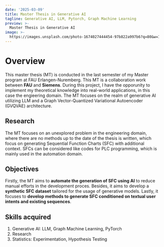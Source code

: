 ```yaml
---
date: '2025-03-09'
title: Master Thesis in Generative AI
tagline: Generative AI, LLM, Pytorch, Graph Machine Learning
preview: >-
  Master Thesis in Generative AI
image: >-
  https://images.unsplash.com/photo-1674027444454-97b822a997b6?q=80&w=1632&auto=format&fit=crop&ixlib=rb-4.0.3&ixid=M3wxMjA3fDB8MHxwaG90by1wYWdlfHx8fGVufDB8fHx8fA%3D%3D
---
```


# Overview

This master thesis (MT) is conducted in the last semester of my Master program at FAU Erlangen-Nuremberg. This MT is a collaboration work between **FAU** and **Siemens**. During this project, I have the opporunity to implement my theoretical knowledge into real-world applications, in this case the engieering domain. The MT focuses on the realm of generative AI utilizing LLM and a Graph Vector-Quantized Variational Autoencoder (GVQVAE) architecture. 

## Research

The MT focuses on an unexplored problem in the engineering domain, where there are no methods up to the date of the thesis is written, which focus on generating Sequential Function Charts (SFC) with additional context. SFCs can be considered like codes for PLC programming, which is mainly used in the automation domain. 

## Objectives

Firstly, the MT aims to **automate the generation of SFC using AI** to reduce manual efforts in the development proces. Besides, it aims to develop a **synthetic SFC dataset** tailored for the usage of generative models. Lastly, it focuses to **develop methods to generate SFC conditioned on textual user intents and existing sequences**.

## Skills acquired

1. Generative AI: LLM, Graph Machine Learning, PyTorch
2. Research
3. Statistics: Experimentation, Hypothesis Testing
